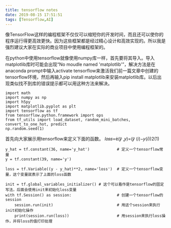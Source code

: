 ```yaml
---
title: tensorflow notes
date: 2019-08-15 17:51:51
tags: [Tensorflow,AI]
---
```

像TensorFlow这样的编程框架不仅仅可以缩短你的开发时间，而且还可以使你的程序运行得更高效更快。因为这些框架都是经过精心设计和高效实现的。所以我是强烈建议大家在实际的商业项目中使用编程框架的。

在python中使用tensorflow就像使用numpy库一样，首先要将其导入。导入matplotlib库时可能会出现“No moudle named 'matplotlib'”，解决方法是在anaconda prompt中输入activate tensorflow来激活我们前一篇文章中创建的tensorflow环境，然后再输入pip install matplotlib来安装matplotlib库。以后出现类似找不到库的错误提示都可以用这种方法来解决。

```
import math
import numpy as np
import h5py
import matplotlib.pyplot as plt
import tensorflow as tf
from tensorflow.python.framework import ops
from tf_utils import load_dataset, random_mini_batches, convert_to_one_hot, predict
np.random.seed(1)
```
首先向大家展示用tensorflow来定义下面的函数。
𝑙𝑜𝑠𝑠=(𝑦̂ ,𝑦)=(𝑦̂ (𝑖)−𝑦(𝑖))2(1)
```
y_hat = tf.constant(36, name='y_hat')            # 定义一个tensorflow常量
y = tf.constant(39, name='y')                   

loss = tf.Variable((y - y_hat)**2, name='loss')  # 定义一个tensorflow变量，这个变量就表示了上面的loss函数

init = tf.global_variables_initializer() # 这个可以看作是tensorflow的固定写法，后面会使用init来初始化loss变量                                                 
with tf.Session() as session:                    # 创建一个tensorflow的session
    session.run(init)                            # 用这个session来执行init初始化操作
    print(session.run(loss))                     # 用session来执行loss操作，并将loss的值打印处理
	
```